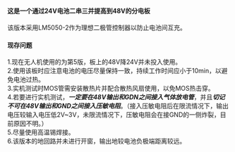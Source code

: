 #### 这是一个通过24V电池二串三并提高到48V的分电板
该版本采用LM5050-2作为理想二极管控制器以防止电池间互充。
#### 现存问题
1.现在无人机使用的为第5版，板上的48V降24V并未投入使用。<br>
2.使用该板时应注意电池的电压尽量保持一致，持续工作时间应小于10min，以避免电池过热。<br>
3.实机测试时MOS管需安装散热片并配合散热风扇使用，以免MOS热击穿。<br>
4.若要进行实机测试，***一定要在48V输出和GDN之间接入气体放电管***，并且***切记不可在48V输出和GND之间接入压敏电阻***。（接入压敏电阻后在限流情况下，输出电压较输入电压低2V~3V，未限流情况下，压敏电阻会在接GND的一侧炸裂，目前原因不明。）<br>
5.尽量使用高温锡焊接。<br>
6.该版本的地回路并未进行开窗，输出地较电池负极端距离较远。<br>
